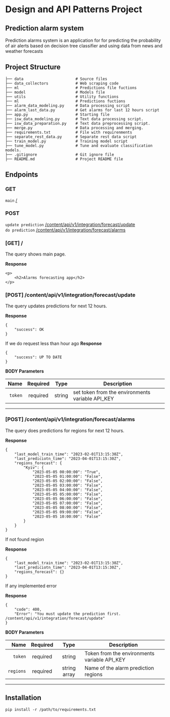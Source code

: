 # Design and API Patterns Project

## Prediction alarm system
Prediction alarms system is an application for for predicting the probability of air alerts based on decision tree classifier and using data from news and weather forecasts

## Project Structure
```shell
├── data                       # Source files
├── data_collectors            # Web scraping code
├── ml                         # Predictions file fuctions
├── model                      # Models file
├── utils                      # Utility functions
├── ml                         # Predictions fuctions
├── alarm_data_modeling.py     # Data processing script
├── alarm_last_data.py         # Get alarms for last 12 hours script
├── app.py                     # Starting file
├── isw_data_modeling.py       # Text data processing script.
├── isw_data_preparation.py    # Text data preprocessing script.
├── merge.py                   # Data processing and merging.
├── requirements.txt           # File with requirenments
├── separate_rest_data.py      # Separate rest data script
├── train_model.py             # Training model script
├── tune_model.py              # Tune and evaluate classification models.
├── .gitignore                 # Git ignore file
├── README.md                  # Project README file
```

## Endpoints
### GET
`main`  [/](#get-main) <br/>

### POST
`update prediction`  [/content/api/v1/integration/forecast/update](#post-update) <br/>
`do prediction`  [/content/api/v1/integration/forecast/alarms](#post-alarms) <br/>

### [GET] /

The query shows main page.

**Response**
```
<p>
	<h2>Alarms forecasting app</h2>
</p>
```

### [POST] /content/api/v1/integration/forecast/update

The query updates predictions for next 12 hours.

**Response**
```
{
    "success": OK
}
```

If we do request less than hour ago
**Response**
```
{
    "success": UP TO DATE
}
```

**BODY Parameters**

|          Name | Required |  Type   | Description                                                                                                                                                         |
| -------------:|:--------:|:-------:| --------------------------------------------------------------------------------------------------------------------------|
|     `token` | required | string  | set token from the environments variable API_KEY                                                                   |

___

### [POST] /content/api/v1/integration/forecast/alarms

The query does predictions for regions for next 12 hours.

**Response**
```
{
    "last_model_train_time": "2023-02-01T13:15:30Z",
    "last_prediciotn_time": "2023-04-01T13:15:30Z",
    "regions_forecast": {
        "Kyiv": {
            "2023-05-05 00:00:00": "True",
            "2023-05-05 01:00:00": "False",
            "2023-05-05 02:00:00": "False",
            "2023-05-05 03:00:00": "False",
            "2023-05-05 04:00:00": "False",
            "2023-05-05 05:00:00": "False",
            "2023-05-05 06:00:00": "False",
            "2023-05-05 07:00:00": "False",
            "2023-05-05 08:00:00": "False",
            "2023-05-05 09:00:00": "False",
            "2023-05-05 10:00:00": "False"
        }
    }
}
```

If not found region

**Response**
```
{
    "last_model_train_time": "2023-02-01T13:15:30Z",
    "last_prediciotn_time": "2023-04-01T13:15:30Z",
    "regions_forecast": {}
}
```

If any implemented error

**Response**
```
{
    "code": 400,
    "Error": "You must update the prediction first. /content/api/v1/integration/forecast/update"
} 
```

**BODY Parameters**

|          Name | Required |  Type   | Description                                                                                                                                                         |
| -------------:|:--------:|:-------:| --------------------------------------------------------------------------------------------------------------------------|
|     `token` | required | string  | Token from the environments variable API_KEY                                                                   |
|     `regions` | required | string array  | Name of the alarm prediction regions                                                                  |

___

## Installation
```
pip install -r /path/to/requirements.txt
```
